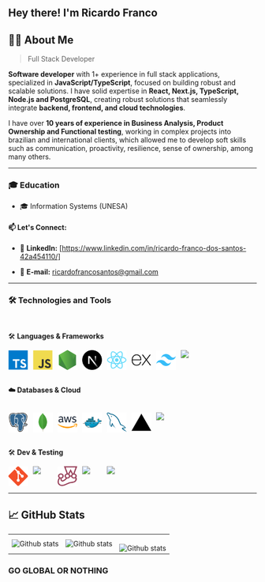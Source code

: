 Hey there! I'm Ricardo Franco
---

## 👨‍💻 About Me

> Full Stack Developer 

**Software developer** with 1+ experience in full stack applications, specialized in **JavaScript/TypeScript**,
focused on building robust and scalable solutions. I have solid expertise in **React, Next.js, TypeScript,
Node.js and PostgreSQL**, creating robust solutions that seamlessly integrate **backend, frontend, and cloud technologies**.

I have over **10 years of experience in Business Analysis, Product Ownership and Functional testing**, working in complex projects into brazilian and international clients, 
which allowed me to develop soft skills such as communication, proactivity, resilience, sense of ownership, among many others.

---

### 🎓 Education
- 🎓 Information Systems (UNESA)

#### 📫 **Let's Connect:**  

- 🔗 **LinkedIn:** [https://www.linkedin.com/in/ricardo-franco-dos-santos-42a454110/]

- 📧 **E-mail:** [ricardofrancosantos@gmail.com](mailto:ricardofrancosantos@gmail.com)

---

### 🛠️ Technologies and Tools

<br/>

🛠️ **Languages & Frameworks**
<br/>

<div style="display: flex; gap: 10px;">
  <img src="https://raw.githubusercontent.com/devicons/devicon/master/icons/typescript/typescript-original.svg" width="40">
  <img src="https://raw.githubusercontent.com/devicons/devicon/master/icons/javascript/javascript-original.svg" width="40">
  <img src="https://raw.githubusercontent.com/devicons/devicon/master/icons/nodejs/nodejs-original.svg" width="40">
  <img src="https://raw.githubusercontent.com/devicons/devicon/master/icons/nextjs/nextjs-original.svg" width="40">
  <img src="https://raw.githubusercontent.com/devicons/devicon/master/icons/react/react-original.svg" width="40">
  <img src="https://raw.githubusercontent.com/devicons/devicon/master/icons/express/express-original.svg" width="40">
  <img src="https://raw.githubusercontent.com/devicons/devicon/master/icons/tailwindcss/tailwindcss-original.svg" width="40">
  <img src="https://static-00.iconduck.com/assets.00/fastify-icon-512x329-1ypuqoar.png" width="40">
  
</div>

<br/>

**☁️ Databases & Cloud**

<br/>

<div style="display: flex; gap: 10px;">
  <img src="https://raw.githubusercontent.com/devicons/devicon/master/icons/postgresql/postgresql-original.svg" width="40">
  <img src="https://raw.githubusercontent.com/devicons/devicon/master/icons/mongodb/mongodb-original.svg" width="40">
  <img src="https://raw.githubusercontent.com/devicons/devicon/master/icons/amazonwebservices/amazonwebservices-original-wordmark.svg" width="40">
  <img src="https://raw.githubusercontent.com/devicons/devicon/master/icons/docker/docker-original.svg" width="40">
    <img src="https://raw.githubusercontent.com/devicons/devicon/master/icons/mysql/mysql-original.svg" width="40">
  <img src="https://raw.githubusercontent.com/devicons/devicon/master/icons/vercel/vercel-original.svg" width="40">
  <img src="https://camo.githubusercontent.com/fefd328256fa569e9d98dae1a06d995102ccd3b605b7173b41ce39fc5588bc78/68747470733a2f2f63646e2e6a7364656c6976722e6e65742f67682f64657669636f6e732f64657669636f6e2f69636f6e732f707269736d612f707269736d612d6f726967696e616c2e737667" width="40">
</div>

<br/>

🛠️ **Dev & Testing**
<br/>

<div style="display: flex; gap: 10px;">
  <img src="https://raw.githubusercontent.com/devicons/devicon/master/icons/git/git-original.svg" width="40">
  <img src="https://raw.githubusercontent.com/marwin1991/profile-technology-icons/refs/heads/main/icons/github.png" width="40">
  <img src="https://raw.githubusercontent.com/devicons/devicon/master/icons/jest/jest-plain.svg" width="40">
  <img src="https://camo.githubusercontent.com/954a8551a81126f038fad14802ccbc218c8569fc6d466362923c75a5bdbf489d/68747470733a2f2f63646e2e6a7364656c6976722e6e65742f67682f64657669636f6e732f64657669636f6e2f69636f6e732f7669746573742f7669746573742d706c61696e2e737667" width="40">
<img src="https://raw.githubusercontent.com/marwin1991/profile-technology-icons/refs/heads/main/icons/ci_cd.png" width="40">
</div>

---

## 📈 GitHub Stats  

<table>
  <tr>
    <td>
      <img
        align="left"
        src="https://github-readme-stats.vercel.app/api?username=RicardoFrancodosSantos&theme=dark&hide_border=false&include_all_commits=true&count_private=true"
        alt="Github stats"
      />
    </td>
    <td>
      <img
        align="left"
        src="https://github-readme-stats.vercel.app/api/top-langs/?username=RicardoFrancodosSantos&theme=dark&hide_border=false&include_all_commits=true&count_private=true&layout=compact"
        alt="Github stats"
      />
    </td>
    <td>
      <br />
      <img
        align="left"
        src="https://github-readme-streak-stats.herokuapp.com/?user=RicardoFrancodosSantos&theme=dark&hide_border=false"
        alt="Github stats"
      />
    </td>
  </tr>
</table>


### GO GLOBAL OR NOTHING
